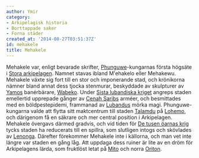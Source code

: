 ```yaml
---
author: Ymir
category:
- Arkipelagisk historia
- Borttappade saker
- Forna städer
created_at: '2014-08-27T03:51:37Z'
id: mehakele
title: Mehakele
---
```

Mehakele var, enligt bevarade skrifter, [Phunguwe]-kungarnas första högsäte i [Stora arkipelagen]. Namnet stavas ibland M'ehakelo eller Mehakewu. Mehakele växte sig fort till en stor och imponerande stad, och krönikorna nämner bland annat dess tjocka stenmurar, beskyddade av skulpturer av [Yamos] banérbärare, [Wabeko]. Under [Sista lubandiska kriget] angreps staden emellertid upprepade gånger av [Cenah Saribs] arméer, och besmittades med en böldpestepidemi, frammanad av [Lubandus] mörka magi. Phunguwe-kungarna valde att flytta sitt maktcentrum till staden [Talamdu] på [Lohemo], och därigenom få en säkrare och mer central position i Arkipelagen. Mehakele övergavs därmed gradvis, och vid tiden för [De tusen öarnas krig] tycks staden ha reducerats till en spillra, som slutligen intogs och skövlades av [Lenonga]. Därefter förekommer Mehakele inte i källorna, och man vet inte längre var staden en gång låg. Att uppdaga dess ruiner är lite av en dröm för Arkipelagens lärda, som fruktlöst letat på [Mito] och norra [Oriton].

  [Phunguwe]: Phunguwe
  [Stora arkipelagen]: Stora_arkipelagen
  [Yamos]: Yamo
  [Wabeko]: Wabeko
  [Sista lubandiska kriget]: Sista_lubandiska_kriget
  [Cenah Saribs]: Cenah_Sarib
  [Lubandus]: Lubandu
  [Talamdu]: Talamdu
  [Lohemo]: Lohemo
  [De tusen öarnas krig]: De_tusen_öarnas_krig
  [Lenonga]: Lenonga
  [Mito]: Mito
  [Oriton]: Oriton